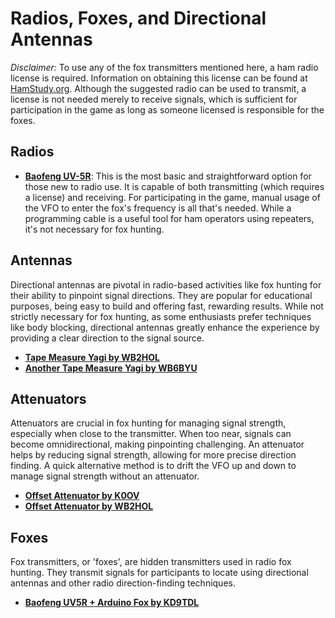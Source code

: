 # Radios, Foxes, and Directional Antennas

*Disclaimer:* To use any of the fox transmitters mentioned here, a ham radio license is required. Information on obtaining this license can be found at [HamStudy.org](https://hamstudy.org). Although the suggested radio can be used to transmit, a license is not needed merely to receive signals, which is sufficient for participation in the game as long as someone licensed is responsible for the foxes.

## Radios

- **[Baofeng UV-5R](https://www.baofengradio.com/products/uv-5r)**: This is the most basic and straightforward option for those new to radio use. It is capable of both transmitting (which requires a license) and receiving. For participating in the game, manual usage of the VFO to enter the fox's frequency is all that's needed. While a programming cable is a useful tool for ham operators using repeaters, it's not necessary for fox hunting.

## Antennas

Directional antennas are pivotal in radio-based activities like fox hunting for their ability to pinpoint signal directions. They are popular for educational purposes, being easy to build and offering fast, rewarding results. While not strictly necessary for fox hunting, as some enthusiasts prefer techniques like body blocking, directional antennas greatly enhance the experience by providing a clear direction to the signal source.

- **[Tape Measure Yagi by WB2HOL](http://theleggios.net/wb2hol/projects/rdf/tape_bm.htm)**
- **[Another Tape Measure Yagi by WB6BYU](https://www.ardf-r2.org/equipment/wb6byu_2m_yagi.shtml)**

## Attenuators

Attenuators are crucial in fox hunting for managing signal strength, especially when close to the transmitter. When too near, signals can become omnidirectional, making pinpointing challenging. An attenuator helps by reducing signal strength, allowing for more precise direction finding. A quick alternative method is to drift the VFO up and down to manage signal strength without an attenuator.

- **[Offset Attenuator by K0OV](http://www.homingin.com/joek0ov/offatten.html)**
- **[Offset Attenuator by WB2HOL](http://theleggios.net/wb2hol/projects/rdf/a_atten.htm)**

## Foxes
Fox transmitters, or 'foxes', are hidden transmitters used in radio fox hunting. They transmit signals for participants to locate using directional antennas and other radio direction-finding techniques.

- **[Baofeng UV5R + Arduino Fox by KD9TDL](https://www.instructables.com/HAM-Radio-Foxhunt-Transmitter-for-CW-or-Morris-Cod/)**
